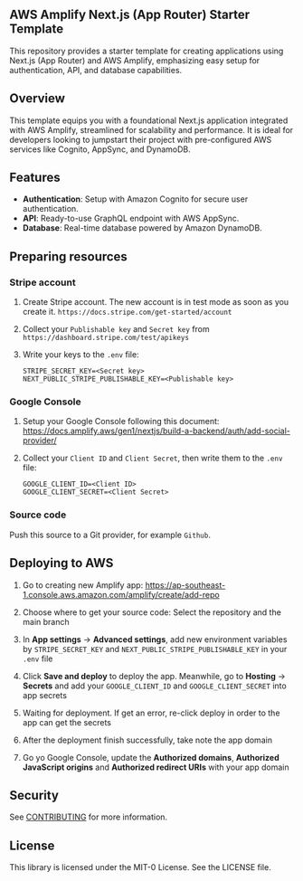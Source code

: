 ## AWS Amplify Next.js (App Router) Starter Template

This repository provides a starter template for creating applications using Next.js (App Router) and AWS Amplify, emphasizing easy setup for authentication, API, and database capabilities.

## Overview

This template equips you with a foundational Next.js application integrated with AWS Amplify, streamlined for scalability and performance. It is ideal for developers looking to jumpstart their project with pre-configured AWS services like Cognito, AppSync, and DynamoDB.

## Features

- **Authentication**: Setup with Amazon Cognito for secure user authentication.
- **API**: Ready-to-use GraphQL endpoint with AWS AppSync.
- **Database**: Real-time database powered by Amazon DynamoDB.

## Preparing resources

### Stripe account

1. Create Stripe account. The new account is in test mode as soon as you create it. `https://docs.stripe.com/get-started/account`

2. Collect your `Publishable key` and `Secret key` from `https://dashboard.stripe.com/test/apikeys`

3. Write your keys to the `.env` file:

   ```
   STRIPE_SECRET_KEY=<Secret key>
   NEXT_PUBLIC_STRIPE_PUBLISHABLE_KEY=<Publishable key>
   ```

### Google Console

1. Setup your Google Console following this document: https://docs.amplify.aws/gen1/nextjs/build-a-backend/auth/add-social-provider/

2. Collect your `Client ID` and `Client Secret`, then write them to the `.env` file:

   ```
   GOOGLE_CLIENT_ID=<Client ID>
   GOOGLE_CLIENT_SECRET=<Client Secret>
   ```

### Source code

Push this source to a Git provider, for example `Github`.

## Deploying to AWS

1. Go to creating new Amplify app: https://ap-southeast-1.console.aws.amazon.com/amplify/create/add-repo

2. Choose where to get your source code: Select the repository and the main branch

3. In **App settings** -> **Advanced settings**, add new environment variables by `STRIPE_SECRET_KEY` and `NEXT_PUBLIC_STRIPE_PUBLISHABLE_KEY` in your `.env` file

4. Click **Save and deploy** to deploy the app. Meanwhile, go to **Hosting** -> **Secrets** and add your `GOOGLE_CLIENT_ID` and `GOOGLE_CLIENT_SECRET` into app secrets

5. Waiting for deployment. If get an error, re-click deploy in order to the app can get the secrets

6. After the deployment finish successfully, take note the app domain

7. Go yo Google Console, update the **Authorized domains**, **Authorized JavaScript origins** and **Authorized redirect URIs** with your app domain

## Security

See [CONTRIBUTING](CONTRIBUTING.md#security-issue-notifications) for more information.

## License

This library is licensed under the MIT-0 License. See the LICENSE file.
